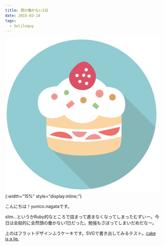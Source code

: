 ```yaml
---
title: 頭の働かない1日
date: 2015-03-14
tags:
  - Soliloquy
---
```

![ショートケーキ](images/codecake.svg){:width="15%" style="display:inline;"}

こんにちは！yunico.nagataです。

slim…というかRuby的なところで詰まって進まなくなってしまったむずいー。今日は全般的に全然頭の働かない1日だった。勉強もさぼってしまいだめだなー。

上のはフラットデザインふうケーキです。SVGで書き出してみるテスト。[cake is a lie.](http://orange.half-life2.com/portal.html)

